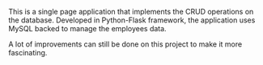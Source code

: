 This is a single page application that implements the CRUD operations on the database. 
Developed in Python-Flask framework, the application uses MySQL backed to manage the employees data.

A lot of improvements can still be done on this project to make it more fascinating.